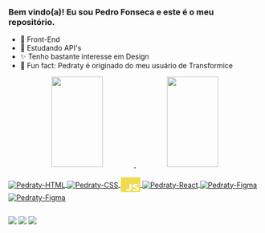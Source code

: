 ### Bem vindo(a)! Eu sou Pedro Fonseca e este é o meu repositório.

- 🔰  Front-End 
- 🌠 Estudando API's
- ✨ Tenho bastante interesse em Design
- 🦜 Fun fact: Pedraty é originado do meu usuário de Transformice

<div align="center">
  <a href="https://github.com/Pedraty">
  <img height="180em" width="45%" src="https://github-readme-stats.vercel.app/api?username=Pedraty&show_icons=true&theme=midnight-purple&include_all_commits=true&count_private=true"/>
  <img height="180em" width="45%" src="https://github-readme-stats.vercel.app/api/top-langs/?username=Pedraty&layout=compact&langs_count=7&theme=chartreuse-dark"/>
</div>
  


<div style="display: inline_block"><br>
  <img align="center" alt="Pedraty-HTML" height="30" width="40" src="https://cdn.jsdelivr.net/gh/devicons/devicon/icons/html5/html5-original.svg">
  <img align="center" alt="Pedraty-CSS" height="30" width="40" src="https://cdn.jsdelivr.net/gh/devicons/devicon/icons/css3/css3-original.svg">
  <img align="center" alt="Pedraty-Js" height="30" width="40" src="https://raw.githubusercontent.com/devicons/devicon/master/icons/javascript/javascript-plain.svg">
  <img align="center" alt="Pedraty-React" height="30" width="40" src="https://cdn.jsdelivr.net/gh/devicons/devicon/icons/react/react-original.svg">
  <img align="center" alt="Pedraty-Figma" height="30" width="40" src="https://cdn.jsdelivr.net/gh/devicons/devicon/icons/figma/figma-original.svg">
  <img align="center" alt="Pedraty-Figma" height="30" width="40" src="https://cdn.jsdelivr.net/gh/devicons/devicon/icons/python/python-original.svg"> 
</div>

  ## 
  
<div>
  <a href="mailto:pedro.henrique.f.t.silva" target:"_blank"><img src="https://img.shields.io/badge/Gmail-D14836?style=for-the-badge&logo=gmail&logoColor=white"/></a>
  <a href="www.linkedin.com/in/pedro-fonseca-teixeira" target:"_blank"><img src="https://img.shields.io/badge/LinkedIn-0077B5?style=for-the-badge&logo=linkedin&logoColor=white"/></a>
  <a href="http://wa.me/5511948754172" target:"_blank"><img src="https://img.shields.io/badge/WhatsApp-25D366?style=for-the-badge&logo=whatsapp&logoColor=white"/></a>
  
    
</div>

